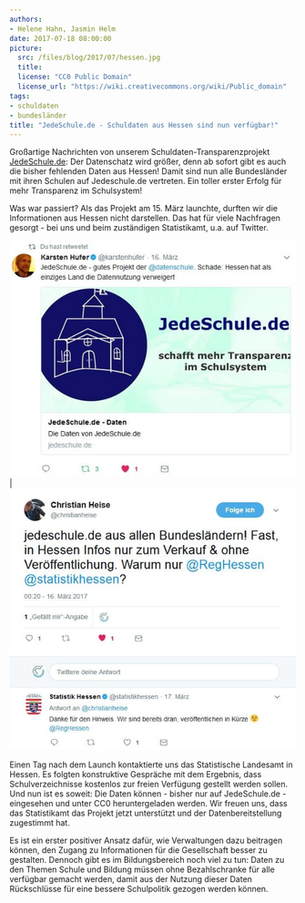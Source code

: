 ```yaml
---
authors: 
- Helene Hahn, Jasmin Helm
date: 2017-07-18 08:00:00
picture:
  src: /files/blog/2017/07/hessen.jpg
  title: 
  license: "CC0 Public Domain" 
  license_url: "https://wiki.creativecommons.org/wiki/Public_domain"   
tags:
- schuldaten
- bundesländer
title: "JedeSchule.de - Schuldaten aus Hessen sind nun verfügbar!"
---
```

Großartige Nachrichten von unserem Schuldaten-Transparenzprojekt [JedeSchule.de](https://jedeschule.de): Der Datenschatz wird größer, denn ab sofort gibt es auch die bisher fehlenden Daten aus Hessen! Damit sind nun alle Bundesländer mit ihren Schulen auf Jedeschule.de vertreten. Ein toller erster Erfolg für mehr Transparenz im Schulsystem!

Was war passiert? Als das Projekt am 15. März launchte, durften wir die Informationen aus Hessen nicht darstellen. Das hat für viele Nachfragen gesorgt - bei uns und beim zuständigen Statistikamt, u.a. auf Twitter.

![Twitter](/files/blog/2017/jedeschule-tweet.jpg) | ![Twitter2](/files/blog/2017/jedeschule-tweet3.jpg)

Einen Tag nach dem Launch kontaktierte uns das Statistische Landesamt in Hessen. Es folgten konstruktive Gespräche mit dem Ergebnis, dass Schulverzeichnisse kostenlos zur freien Verfügung gestellt werden sollen. Und nun ist es soweit: Die Daten können - bisher nur auf JedeSchule.de - eingesehen und unter CC0 heruntergeladen werden. Wir freuen uns, dass das Statistikamt das Projekt jetzt unterstützt und der Datenbereitstellung zugestimmt hat. 

Es ist ein erster positiver Ansatz dafür, wie Verwaltungen dazu beitragen können, den Zugang zu Informationen für die Gesellschaft besser zu gestalten. Dennoch gibt es im Bildungsbereich noch viel zu tun: Daten zu den Themen Schule und Bildung müssen ohne Bezahlschranke für alle verfügbar gemacht werden, damit aus der Nutzung dieser Daten Rückschlüsse für eine bessere Schulpolitik gezogen werden können. 

